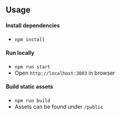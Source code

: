 ## Usage

#### Install dependencies
* `npm install`

#### Run locally
* `npm run start`
* Open `http://localhost:3003` in browser

#### Build static assets
* `npm run build`
* Assets can be found under `/public`
